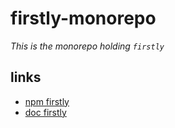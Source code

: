 # firstly-monorepo

_This is the monorepo holding `firstly`_

## links

- [npm firstly](https://www.npmjs.com/package/firstly)
- [doc firstly](https://firstly.fun)
